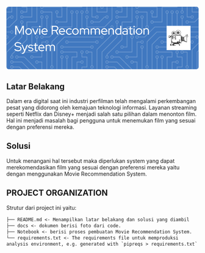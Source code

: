 ![Header](github-header-image.png)

## Latar Belakang
Dalam era digital saat ini industri perfilman telah mengalami perkembangan pesat yang didorong oleh kemajuan teknologi informasi. Layanan streaming seperti Netflix dan Disney+ menjadi salah satu pilihan dalam menonton film. Hal ini menjadi masalah bagi pengguna untuk menemukan film yang sesuai dengan preferensi mereka.

## Solusi
Untuk menangani hal tersebut maka diperlukan system yang dapat merekomendasikan film yang sesuai dengan preferensi mereka yaitu dengan menggunakan Movie Recommendation System.

## PROJECT ORGANIZATION

Strutur dari project ini yaitu:

    ├── README.md <- Menampilkan latar belakang dan solusi yang diambil
    ├── docs <- dokumen berisi foto dari code.
    ├── Notebook <- berisi proses pembuatan Movie Recommendation System.
    └── requirements.txt <- The requirements file untuk memproduksi analysis environment, e.g. generated with `pipreqs > requirements.txt`